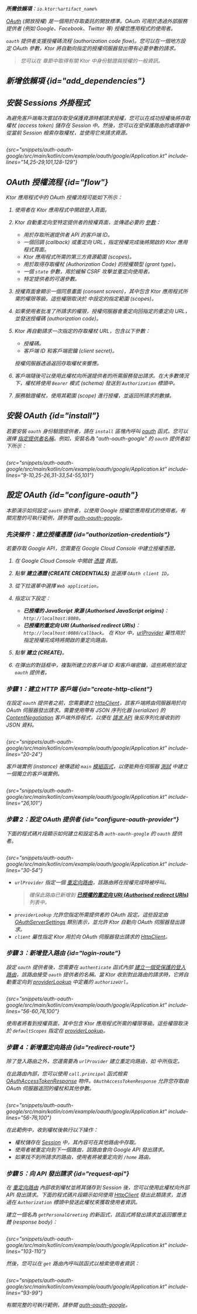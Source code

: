 [//]: # (title: OAuth)

<show-structure for="chapter" depth="2"/>
<primary-label ref="server-plugin"/>

<var name="plugin_name" value="OAuth"/>
<var name="artifact_name" value="ktor-server-auth"/>

<tldr>
<p>
<b>所需依賴項</b>：<code>io.ktor:%artifact_name%</code>
</p>
<var name="example_name" value="auth-oauth-google"/>
<include from="lib.topic" element-id="download_example"/>
<include from="lib.topic" element-id="native_server_supported"/>
</tldr>

[OAuth](https://oauth.net/) (開放授權) 是一個用於存取委託的開放標準。OAuth 可用於透過外部服務提供者 (例如 Google、Facebook、Twitter 等) 授權您應用程式的使用者。

`oauth` 提供者支援授權碼流程 (authorization code flow)。您可以在一個地方設定 OAuth 參數，Ktor 將自動向指定的授權伺服器發出帶有必要參數的請求。

> 您可以在 [](server-auth.md) 章節中取得有關 Ktor 中身份驗證與授權的一般資訊。

## 新增依賴項 {id="add_dependencies"}

<include from="lib.topic" element-id="add_ktor_artifact_intro"/>
<include from="lib.topic" element-id="add_ktor_artifact"/>

## 安裝 Sessions 外掛程式

為避免客戶端每次嘗試存取受保護資源時都請求授權，您可以在成功授權後將存取權杖 (access token) 儲存在 Session 中。然後，您可以在受保護路由的處理器中從當前 Session 檢索存取權杖，並使用它來請求資源。

```kotlin
```

{src="snippets/auth-oauth-google/src/main/kotlin/com/example/oauth/google/Application.kt" include-lines="14,25-29,101,128-129"}

## OAuth 授權流程 {id="flow"}

Ktor 應用程式中的 OAuth 授權流程可能如下所示：

1. 使用者在 Ktor 應用程式中開啟登入頁面。
2. Ktor 自動重定向至特定提供者的授權頁面，並傳遞必要的 [參數](#configure-oauth-provider)：
    * 用於存取所選提供者 API 的客戶端 ID。
    * 一個回調 (callback) 或重定向 URL，指定授權完成後將開啟的 Ktor 應用程式頁面。
    * Ktor 應用程式所需的第三方資源範圍 (scopes)。
    * 用於取得存取權杖 (Authorization Code) 的授權類型 (grant type)。
    * 一個 `state` 參數，用於緩解 CSRF 攻擊並重定向使用者。
    * 特定提供者的可選參數。
3. 授權頁面會顯示一個同意畫面 (consent screen)，其中包含 Ktor 應用程式所需的權限等級。這些權限取決於 [](#configure-oauth-provider) 中設定的指定範圍 (scopes)。
4. 如果使用者批准了所請求的權限，授權伺服器會重定向回指定的重定向 URL，並發送授權碼 (authorization code)。
5. Ktor 再自動請求一次指定的存取權杖 URL，包含以下參數：
    * 授權碼。
    * 客戶端 ID 和客戶端密鑰 (client secret)。

   授權伺服器透過返回存取權杖來響應。
6. 客戶端隨後可以使用此權杖向所選提供者的所需服務發出請求。在大多數情況下，權杖將使用 `Bearer` 模式 (schema) 發送到 `Authorization` 標頭中。
7. 服務驗證權杖，使用其範圍 (scope) 進行授權，並返回所請求的數據。

## 安裝 OAuth {id="install"}

若要安裝 `oauth` 身份驗證提供者，請在 `install` 區塊內呼叫 [oauth](https://api.ktor.io/ktor-server/ktor-server-plugins/ktor-server-auth/io.ktor.server.auth/oauth.html) 函式。您可以選擇 [指定提供者名稱](server-auth.md#provider-name)。例如，安裝名為 "auth-oauth-google" 的 `oauth` 提供者如下所示：

```kotlin
```

{src="snippets/auth-oauth-google/src/main/kotlin/com/example/oauth/google/Application.kt" include-lines="9-10,25-26,31-33,54-55,101"}

## 設定 OAuth {id="configure-oauth"}

本節演示如何設定 `oauth` 提供者，以使用 Google 授權您應用程式的使用者。有關完整的可執行範例，請參閱 [auth-oauth-google](https://github.com/ktorio/ktor-documentation/tree/%ktor_version%/codeSnippets/snippets/auth-oauth-google)。

### 先決條件：建立授權憑證 {id="authorization-credentials"}

若要存取 Google API，您需要在 Google Cloud Console 中建立授權憑證。

1. 在 Google Cloud Console 中開啟 [憑證](https://console.cloud.google.com/apis/credentials) 頁面。
2. 點擊 **建立憑證 (CREATE CREDENTIALS)** 並選擇 `OAuth client ID`。
3. 從下拉選單中選擇 `Web application`。
4. 指定以下設定：
    * **已授權的 JavaScript 來源 (Authorised JavaScript origins)**：`http://localhost:8080`。
    * **已授權的重定向 URI (Authorised redirect URIs)**：`http://localhost:8080/callback`。
      在 Ktor 中，[urlProvider](#configure-oauth-provider) 屬性用於指定授權完成時將開啟的重定向路由。

5. 點擊 **建立 (CREATE)**。
6. 在彈出的對話框中，複製所建立的客戶端 ID 和客戶端密鑰，這些將用於設定 `oauth` 提供者。

### 步驟 1：建立 HTTP 客戶端 {id="create-http-client"}

在設定 `oauth` 提供者之前，您需要建立 [HttpClient](client-create-and-configure.md)，該客戶端將由伺服器用於向 OAuth 伺服器發出請求。需要使用帶有 JSON 序列化器 (serializer) 的 [ContentNegotiation](client-serialization.md) 客戶端外掛程式，以便在 [請求 API](#request-api) 後反序列化接收到的 JSON 資料。

```kotlin
```

{src="snippets/auth-oauth-google/src/main/kotlin/com/example/oauth/google/Application.kt" include-lines="20-24"}

客戶端實例 (instance) 被傳遞給 `main` [模組函式](server-modules.md)，以便能夠在伺服器 [測試](server-testing.md) 中建立一個獨立的客戶端實例。

```kotlin
```

{src="snippets/auth-oauth-google/src/main/kotlin/com/example/oauth/google/Application.kt" include-lines="26,101"}

### 步驟 2：設定 OAuth 提供者 {id="configure-oauth-provider"}

下面的程式碼片段顯示如何建立和設定名為 `auth-oauth-google` 的 `oauth` 提供者。

```kotlin
```

{src="snippets/auth-oauth-google/src/main/kotlin/com/example/oauth/google/Application.kt" include-lines="30-54"}

* `urlProvider` 指定一個 [重定向路由](#redirect-route)，該路由將在授權完成時被呼叫。
  > 確保此路由已新增到 [**已授權的重定向 URI (Authorised redirect URIs)**](#authorization-credentials) 列表中。
* `providerLookup` 允許您指定所需提供者的 OAuth 設定。這些設定由 [OAuthServerSettings](https://api.ktor.io/ktor-server/ktor-server-plugins/ktor-server-auth/io.ktor.server.auth/-o-auth-server-settings/index.html) 類別表示，並允許 Ktor 自動向 OAuth 伺服器發出請求。
* `client` 屬性指定 Ktor 用於向 OAuth 伺服器發出請求的 [HttpClient](#create-http-client)。

### 步驟 3：新增登入路由 {id="login-route"}

設定 `oauth` 提供者後，您需要在 `authenticate` 函式內部 [建立一個受保護的登入路由](server-auth.md#authenticate-route)，該路由接受 `oauth` 提供者的名稱。當 Ktor 收到對此路由的請求時，它將自動重定向到 [providerLookup](#configure-oauth-provider) 中定義的 `authorizeUrl`。

```kotlin
```

{src="snippets/auth-oauth-google/src/main/kotlin/com/example/oauth/google/Application.kt" include-lines="56-60,76,100"}

使用者將看到授權頁面，其中包含 Ktor 應用程式所需的權限等級。這些權限取決於 `defaultScopes` 指定在 [providerLookup](#configure-oauth-provider)。

### 步驟 4：新增重定向路由 {id="redirect-route"}

除了登入路由之外，您還需要為 `urlProvider` 建立重定向路由，如 [](#configure-oauth-provider) 中所指定。

在此路由內部，您可以使用 `call.principal` 函式檢索 [OAuthAccessTokenResponse](https://api.ktor.io/ktor-server/ktor-server-plugins/ktor-server-auth/io.ktor.server.auth/-o-auth-access-token-response/index.html) 物件。`OAuthAccessTokenResponse` 允許您存取由 OAuth 伺服器返回的權杖和其他參數。

```kotlin
```

{src="snippets/auth-oauth-google/src/main/kotlin/com/example/oauth/google/Application.kt" include-lines="56-76,100"}

在此範例中，收到權杖後執行以下操作：

* 權杖儲存在 [Session](server-sessions.md) 中，其內容可在其他路由中存取。
* 使用者被重定向到下一個路由，該路由會向 Google API 發出請求。
* 如果找不到所請求的路由，使用者將被重定向到 `/home` 路由。

### 步驟 5：向 API 發出請求 {id="request-api"}

在 [重定向路由](#redirect-route) 內部收到權杖並將其儲存到 Session 後，您可以使用此權杖向外部 API 發出請求。下面的程式碼片段顯示如何使用 [HttpClient](#create-http-client) 發出此類請求，並透過在 `Authorization` 標頭中發送此權杖來獲取使用者資訊。

建立一個名為 `getPersonalGreeting` 的新函式，該函式將發出請求並返回響應主體 (response body)：

```kotlin
```

{src="snippets/auth-oauth-google/src/main/kotlin/com/example/oauth/google/Application.kt" include-lines="103-110"}

然後，您可以在 `get` 路由內呼叫該函式以檢索使用者資訊：

```kotlin
```

{src="snippets/auth-oauth-google/src/main/kotlin/com/example/oauth/google/Application.kt" include-lines="93-99"}

有關完整的可執行範例，請參閱 [auth-oauth-google](https://github.com/ktorio/ktor-documentation/tree/%ktor_version%/codeSnippets/snippets/auth-oauth-google)。